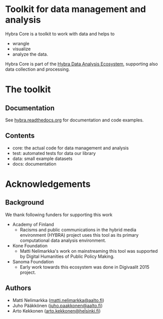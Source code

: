 # Toolkit for data management and analysis

Hybra Core is a toolkit to work with data and helps to
* wrangle
* visualize
* analyze
the data.

Hybra Core is part of the [Hybra Data Analysis Ecosystem](http://research.cs.aalto.fi/dcc/output/hybra), supporting also data collection and processing.

# The toolkit

## Documentation

See [hybra.readthedocs.org](http://hybra.readthedocs.io/en/latest/) for documentation and code examples.

## Contents

* core: the actual code for data management and analysis
* test: automated tests for data our library
* data: small example datasets
* docs: documentation

# Acknowledgements

## Background

We thank following funders for supporting this work

* Academy of Finland
   * Racisms and public communications in the hybrid media environment (HYBRA) project uses this tool as its primary computational data analysis environment.
* Kone Foundation
   * Matti Nelimarkka's work on mainstreaming this tool was supported by Digital Humanities of Public Policy Making.
* Sanoma Foundation
   * Early work towards this ecosystem was done in Digivaalit 2015 project.

## Authors

* Matti Nelimarkka (matti.nelimarkka@aalto.fi)
* Juho Pääkkönen (juho.paakkonen@aalto.fi)
* Arto Kekkonen (arto.kekkonen@helsinki.fi)
